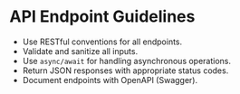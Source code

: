 # API Endpoint Guidelines

- Use RESTful conventions for all endpoints.
- Validate and sanitize all inputs.
- Use `async/await` for handling asynchronous operations.
- Return JSON responses with appropriate status codes.
- Document endpoints with OpenAPI (Swagger).
